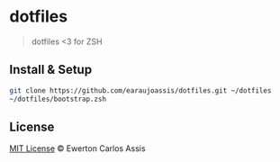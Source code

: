 # dotfiles

> dotfiles <3 for ZSH

## Install & Setup

```sh
git clone https://github.com/earaujoassis/dotfiles.git ~/dotfiles
~/dotfiles/bootstrap.zsh
```

## License

[MIT License](http://earaujoassis.mit-license.org/) &copy; Ewerton Carlos Assis
